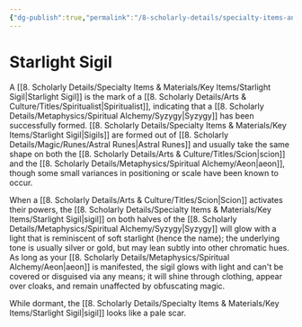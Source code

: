 ```yaml
---
{"dg-publish":true,"permalink":"/8-scholarly-details/specialty-items-and-materials/key-items/starlight-sigil/","noteIcon":""}
---
```


# Starlight Sigil

A [[8. Scholarly Details/Specialty Items & Materials/Key Items/Starlight Sigil\|Starlight Sigil]] is the mark of a [[8. Scholarly Details/Arts & Culture/Titles/Spiritualist\|Spiritualist]], indicating that a [[8. Scholarly Details/Metaphysics/Spiritual Alchemy/Syzygy\|Syzygy]] has been successfully formed. [[8. Scholarly Details/Specialty Items & Materials/Key Items/Starlight Sigil\|Sigils]] are formed out of [[8. Scholarly Details/Magic/Runes/Astral Runes\|Astral Runes]] and usually take the same shape on both the [[8. Scholarly Details/Arts & Culture/Titles/Scion\|scion]] and the [[8. Scholarly Details/Metaphysics/Spiritual Alchemy/Aeon\|aeon]], though some small variances in positioning or scale have been known to occur. 

When a [[8. Scholarly Details/Arts & Culture/Titles/Scion\|Scion]] activates their powers, the [[8. Scholarly Details/Specialty Items & Materials/Key Items/Starlight Sigil\|sigil]] on both halves of the [[8. Scholarly Details/Metaphysics/Spiritual Alchemy/Syzygy\|Syzygy]] will glow with a light that is reminiscent of soft starlight (hence the name); the underlying tone is usually silver or gold, but may lean subtly into other chromatic hues. As long as your [[8. Scholarly Details/Metaphysics/Spiritual Alchemy/Aeon\|aeon]] is manifested, the sigil glows with light and can't be covered or disguised via any means; it will shine through clothing, appear over cloaks, and remain unaffected by obfuscating magic.

While dormant, the [[8. Scholarly Details/Specialty Items & Materials/Key Items/Starlight Sigil\|sigil]] looks like a pale scar.